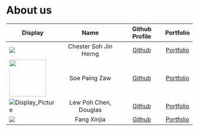 # About us

Display | Name | Github Profile | Portfolio 
--------|:----:|:--------------:|:---------:
![](https://via.placeholder.com/100.png?text=Photo) | Chester Soh Jin Herng  | [Github](https://github.com/rageqqq) | [Portfolio](/docs/team/chestersoh.md)
<img src="https://user-images.githubusercontent.com/77471508/112415669-2cebea00-8d5f-11eb-9865-8d0a752a22d4.png" width="100" height="100"> | Soe Paing Zaw | [Github](https://github.com/soepaingzaw) | [Portfolio](/docs/team/soepaingzaw.md)
![Display_Picture](https://user-images.githubusercontent.com/77476414/112352517-cb4b6180-8d05-11eb-8497-5017606e602f.jpg) | Lew Poh Chen, Douglas | [Github](https://github.com/douglaslewpc) | [Portfolio](docs/team/douglaslewpc.md)
![](https://via.placeholder.com/100.png?text=Photo) | Fang Xinjia | [Github](https://github.com/) | [Portfolio](/docs/team/fangxinjia0203.md)
